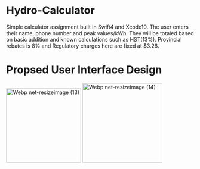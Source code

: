 # Hydro-Calculator
Simple calculator assignment built in Swift4 and Xcode10. The user enters their name, phone number and peak values/kWh. They will be totaled based on basic addition and known calculations such as HST(13%). Provincial rebates is 8% and Regulatory charges here are fixed at $3.28.

# Propsed User Interface Design 

<img width="200" alt="Webp net-resizeimage (13)" src="https://user-images.githubusercontent.com/39067937/65834019-c9d1e200-e2a4-11e9-90cf-b069514099d8.png">
<img width="214" alt="Webp net-resizeimage (14)" src="https://user-images.githubusercontent.com/39067937/65834025-d6eed100-e2a4-11e9-99fa-488e62a0e64d.png">
